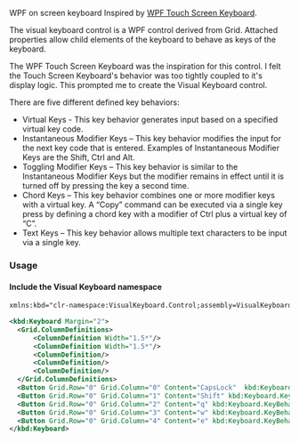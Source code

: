 WPF on screen keyboard
Inspired by [WPF Touch Screen Keyboard](https://github.com/imasm/wpfkb).

The visual keyboard control is a WPF control derived from Grid.  Attached properties allow child elements of the keyboard to behave as keys of the keyboard.

The WPF Touch Screen Keyboard was the inspiration for this control.  I felt the Touch Screen Keyboard's behavior was too tightly coupled to it's display logic.  This prompted me to create the Visual Keyboard control.

There are five different defined key behaviors:

- Virtual Keys - This key behavior generates input based on a specified virtual key code.
- Instantaneous Modifier Keys – This key behavior modifies the input for the next key code that is entered.  Examples of Instantaneous Modifier Keys are the Shift, Ctrl and Alt.
- Toggling Modifier Keys – This key behavior is similar to the Instantaneous Modifier Keys but the modifier remains in effect until it is turned off by pressing the key a second time.
- Chord Keys – This key behavior combines one or more modifier keys with a virtual key. A “Copy” command can be executed via a single key press by defining a chord key with a modifier of Ctrl plus a virtual key of “C”.
- Text Keys – This key behavior allows multiple text characters to be input via a single key.

### Usage
#### Include the Visual Keyboard namespace
```XML
xmlns:kbd="clr-namespace:VisualKeyboard.Control;assembly=VisualKeyboard.Control"
```

```XML
<kbd:Keyboard Margin="2">
  <Grid.ColumnDefinitions>
      <ColumnDefinition Width="1.5*"/>
      <ColumnDefinition Width="1.5*"/>
      <ColumnDefinition/>
      <ColumnDefinition/>
      <ColumnDefinition/>
  </Grid.ColumnDefinitions>
  <Button Grid.Row="0" Grid.Column="0" Content="CapsLock"  kbd:Keyboard.KeyBehaviour="TogglingModifier" kbd:Keyboard.KeyCode="Capital"/>
  <Button Grid.Row="0" Grid.Column="1" Content="Shift" kbd:Keyboard.KeyBehaviour="InstantaneousModifier" kbd:Keyboard.KeyCode="Shift"/>
  <Button Grid.Row="0" Grid.Column="2" Content="q" kbd:Keyboard.KeyBehaviour="VirtualKey" kbd:Keyboard.KeyCode="VkQ"/>
  <Button Grid.Row="0" Grid.Column="3" Content="w" kbd:Keyboard.KeyBehaviour="VirtualKey" kbd:Keyboard.KeyCode="VkW"/>
  <Button Grid.Row="0" Grid.Column="4" Content="e" kbd:Keyboard.KeyBehaviour="VirtualKey" kbd:Keyboard.KeyCode="VkE"/>
</kbd:Keyboard>
```
